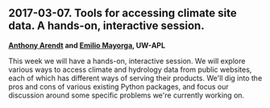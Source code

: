 ## 2017-03-07. Tools for accessing climate site data. A hands-on, interactive session.

**[Anthony Arendt](http://www.apl.washington.edu/people/profile.php?last=Arendt&first=Anthony) and [Emilio Mayorga](http://apl.uw.edu/people/profile.php?last_name=Mayorga&first_name=Emilio), UW-APL**

This week we will have a hands-on, interactive session. We will explore various ways to access climate and hydrology data from public websites, each of which has different ways of serving their products. We'll dig into the pros and cons of various existing Python packages, and focus our discussion around some specific problems we're currently working on.
